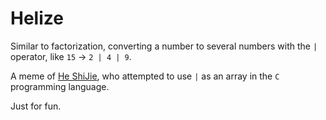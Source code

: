 # Helize

Similar to factorization, converting a number to several numbers with the `|` operator, like `15` -> `2 | 4 | 9`.

A meme of [He ShiJie](https://www.bilibili.com/video/BV1W14y1b7Mq/), who attempted to use `|` as an array in the `C` programming language.

Just for fun.

